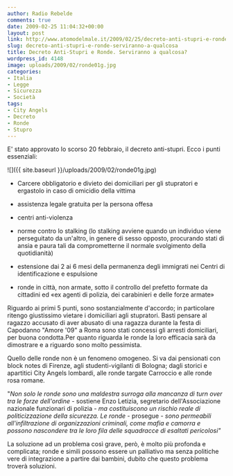 ```yaml
---
author: Radio Rebelde
comments: true
date: 2009-02-25 11:04:32+00:00
layout: post
link: http://www.atomodelmale.it/2009/02/25/decreto-anti-stupri-e-ronde-serviranno-a-qualcosa/
slug: decreto-anti-stupri-e-ronde-serviranno-a-qualcosa
title: Decreto Anti-Stupri e Ronde. Serviranno a qualcosa?
wordpress_id: 4148
image: uploads/2009/02/ronde01g.jpg
categories:
- Italia
- Legge
- Sicurezza
- Società
tags:
- City Angels
- Decreto
- Ronde
- Stupro
---
```


E' stato approvato lo scorso 20 febbraio, il decreto anti-stupri. Ecco i punti essenziali:

![]({{ site.baseurl }}/uploads/2009/02/ronde01g.jpg)

	
  * Carcere obbligatorio e divieto dei domiciliari per gli stupratori e ergastolo in caso di omicidio della vittima

	
  * assistenza legale gratuita per la persona offesa

	
  * centri anti-violenza

	
  * norme contro lo stalking (lo stalking avviene quando un individuo viene perseguitato da un'altro, in genere di sesso opposto, procurando stati di ansia e paura tali da comprometterne il normale svolgimento della quotidianità)

	
  * estensione dai 2 ai 6 mesi della permanenza degli immigrati nei Centri di identificazione e espulsione

	
  * ronde in città, non armate, sotto il controllo del prefetto formate da cittadini ed «ex agenti di polizia, dei carabinieri e delle forze armate»

Riguardo ai primi 5 punti, sono sostanzialmente d'accordo; in particolare ritengo giustissimo vietare i domiciliari agli stupratori. Basti pensare al ragazzo accusato di aver abusato di una ragazza durante la festa di Capodanno "Amore '09" a Roma sono stati concessi gli arresti domiciliari, per buona condotta.Per quanto riguarda le ronde la loro efficacia sarà da dimostrare e a riguardo sono molto pessimista.

Quello delle ronde non è un fenomeno omogeneo. Si va dai pensionati con block notes di Firenze, agli studenti-vigilanti di Bologna; dagli storici e apartitici City Angels lombardi, alle ronde targate Carroccio e alle ronde rosa romane.

"_Non solo le ronde sono una maldestra surroga alla mancanza di turn over tra le forze dell'ordine_ - sostiene Enzo Letizia, segretario dell'Associazione nazionale funzionari di polizia - _ma costituiscono un rischio reale di politicizzazione della sicurezza. Le ronde_ - prosegue - _sono permeabili all'infiltrazione di organizzazioni criminali, come mafia e camorra e possono nascondere tra le loro fila delle squadracce di esaltati pericolosi"_

La soluzione ad un problema così grave, però, è molto più profonda e complicata; ronde e simili possono essere un palliativo ma senza politiche vere di integrazione a partire dai bambini, dubito che questo problema troverà soluzioni.
